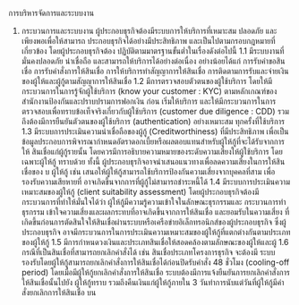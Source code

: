 การบริหารจัดการและระบบงาน
1. กระบวนการและระบบงาน
ผู้ประกอบธุรกิจต้องมีระบบการให้บริการที่เหมาะสม ปลอดภัย และเพียงพอเพื่อให้สามารถ
ประกอบธุรกิจได้อย่างมีประสิทธิภาพ และเป็นไปตามกรอบกฎหมายที่เกี่ยวข้อง โดยผู้ประกอบธุรกิจต้อง
ปฏิบัติตามมาตรฐานขั้นต่ำในเรื่องดังต่อไปนี้
1.1 มีระบบงานที่มั่นคงปลอดภัย น่าเชื่อถือ และสามารถให้บริการได้อย่างต่อเนื่อง
อย่างน้อยได้แก่ การรับคำขอสินเชื่อ การรับคำสั่งการให้สินเชื่อ การให้บริการทำสัญญาการให้สินเชื่อ
การติดตามการรับและจ่ายเงินของผู้ให้และผู้กู้ตามสัญญาการให้สินเชื่อ
1.2 มีการตรวจสอบตัวตนของผู้ใช้บริการ โดยให้มีกระบวนการในการรู้จักผู้ใช้บริการ
(know your customer : KYC) ตามหลักเกณฑ์ของสำนักงานป้องกันและปราบปรามการฟอกเงิน ก่อน
เริ่มให้บริการ และให้มีกระบวนการในการตรวจสอบเพื่อทราบข้อเท็จจริงเกี่ยวกับผู้ใช้บริการ (customer
due diligence : CDD) รวมถึงต้องมีการยืนยันตัวตนของผู้ใช้บริการ (authentication) อย่างเหมาะสม
ทุกครั้งที่ใช้บริการ
1.3 มีระบบการประเมินความน่าเชื่อถือของผู้กู้ (Creditworthiness) ที่มีประสิทธิภาพ
เพื่อเป็นข้อมูลประกอบการพิจารณากำหนดอัตราดอกเบี้ยหรือผลตอบแทนสำหรับผู้ให้กู้ที่จะได้รับจากการให้
สินเชื่อแก่ผู้กู้รายนั้น โดยควรมีการอธิบายความหมายของระดับความเสี่ยงให้ผู้ใช้บริการ โดยเฉพาะผู้ให้กู้
ทราบด้วย
ทั้งนี้ ผู้ประกอบธุรกิจอาจนำเสนอแนวทางเพื่อลดความเสี่ยงในการให้สินเชื่อของ
บ
ผู้ให้กู้ เช่น เสนอให้ผู้ให้กู้สามารถใช้บริการป้องกันความเสี่ยงจากบุคคลที่สาม เพื่อรองรับความเสียหายที่
อาจเกิดขึ้นจากการที่ผู้กู้ไม่สามารถชำระหนี้ได้
1.4 มีระบบการประเมินความเหมาะสมของผู้ให้กู้ (client suitability assessment)
โดยผู้ประกอบธุรกิจต้องมีกระบวนการที่ทำให้มั่นใจได้ว่า ผู้ให้กู้มีความรู้ความเข้าใจในลักษณะธุรกรรมและ
กระบวนการทําธุรกรรม เข้าใจความเสี่ยงและผลกระทบที่อาจเกิดขึ้นจากการให้สินเชื่อ และยอมรับในความเสี่ยง
ที่เกิดขึ้นก่อนการตัดสินใจให้สินเชื่อผ่านระบบหรือเครือข่ายอิเล็กทรอนิกส์ของผู้ประกอบธุรกิจ ซึ่งผู้ประกอบธุรกิจ
อาจมีกระบวนการในการประเมินความเหมาะสมของผู้ให้กู้ที่แตกต่างกันตามประเภทของผู้ให้กู้
1.5 มีการกำหนดวงเงินและประเภทสินเชื่อให้สอดคล้องตามลักษณะของผู้ให้และผู้
1.6 กรณีที่เป็นสินเชื่อที่สามารถยกเลิกคําสั่งได้ เช่น สินเชื่อประเภทโครงการธุรกิจ จะต้องมี
ระบบรองรับโดยผู้ให้กู้สามารถยกเลิกคำสั่งการให้สินเชื่อได้ก่อนปิดรับคำสั่ง 48 ชั่วโมง (cooling-off period)
โดยเมื่อมีผู้ให้กู้ยกเลิกคำสั่งการให้สินเชื่อ ระบบต้องมีการแจ้งยืนยันการยกเลิกคำสั่งการให้สินเชื่อนั้นไปยัง
ผู้ให้กู้ทราบ รวมถึงคืนเงินแก่ผู้ให้กู้ภายใน 3 วันทำการนับแต่วันที่ผู้ให้กู้มีคำสั่งยกเลิกการให้สินเชื่อ
บน
